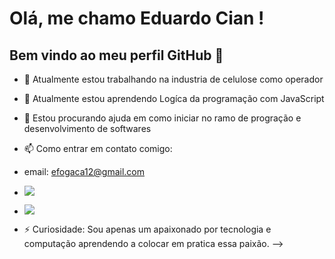# Olá, me chamo Eduardo Cian ! 
## Bem vindo ao meu perfil GitHub 👋


- 🔭 Atualmente estou trabalhando na industria de celulose como operador
  
- 🌱 Atualmente estou aprendendo Logíca da programação com JavaScript
  
- 🤔 Estou procurando ajuda em como iniciar no ramo de progração e desenvolvimento  de softwares
  
- 📫 Como entrar em contato comigo:

- email: efogaca12@gmail.com
- <a href="https://instagram.com/eduardocian" target="_blank"><img loading="lazy" src="https://img.shields.io/badge/-Instagram-%23E4405F?style=for-the-badge&logo=instagram&logoColor=white" target="_blank"></a>
- <a href="https://www.linkedin.com/in/eduardofcian" target="_blank"><img loading="lazy" src="https://img.shields.io/badge/-LinkedIn-%230077B5?style=for-the-badge&logo=linkedin&logoColor=white" target="_blank"></a>


- ⚡ Curiosidade: Sou apenas um apaixonado por tecnologia e computação aprendendo a colocar em pratica essa paixão.
-->
